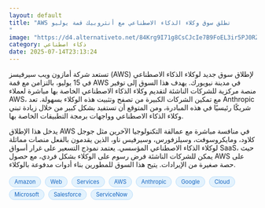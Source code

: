 ```yaml
---
layout: default
title: "AWS تطلق سوق وكلاء الذكاء الاصطناعي مع أنثروبيك قمة يوليو
"
image: "https://d4.alternativeto.net/84Krg9I71g8CsCJcIe7B9FoEL3ir5PJ0RZGLl2KPpS4/rs:fill:1520:760:0/g:ce:0:0/YWJzOi8vZGlzdC9jb250ZW50LzE3NTI1MzY0Mzg5NjcucG5n.png"
category: ذكاء اصطناعي
date: 2025-07-14T23:13:24
---
```


تستعد شركة أمازون ويب سيرفيسز (AWS) لإطلاق سوق جديد لوكلاء الذكاء الاصطناعي في 15 يوليو، بالتزامن مع قمة AWS في مدينة نيويورك. يهدف هذا السوق إلى توفير منصة مركزية للشركات الناشئة لتقديم وكلاء الذكاء الاصطناعي الخاصة بها مباشرة لعملاء AWS، مع تمكين الشركات الكبيرة من تصفح وتثبيت هذه الوكلاء بسهولة. تعد Anthropic شريكًا رئيسيًا في هذه المبادرة، ومن المتوقع أن تستفيد بشكل كبير من خلال زيادة تبني وكلاء الذكاء الاصطناعي وواجهات برمجة التطبيقات الخاصة بها.

يدخل هذا الإطلاق AWS في منافسة مباشرة مع عمالقة التكنولوجيا الآخرين مثل جوجل كلاود، ومايكروسوفت، وسيلزفورس، وسيرفيس ناو، الذين يقدمون بالفعل منصات مماثلة لوكلاء الذكاء الاصطناعي المؤسسي. يعتمد نموذج التسعير على غرار أسواق SaaS، حيث يمكن للشركات الناشئة فرض رسوم على الوكلاء بشكل فردي، مع حصول AWS على حصة صغيرة من الإيرادات. يتيح هذا السوق للمطورين بناء أدوات مدفوعة بالوكلاء.

<div style="margin-top:2px; margin-bottom:2px;"><a href="https://bidjadraft.github.io/?query=Amazon" style="background:#e3f2fd; color:#1565c0; font-size:80%; border-radius:12px; padding:3px 10px; margin:2px 4px 2px 0; display:inline-block; border:1px solid #bbdefb; text-decoration:none;">Amazon</a> <a href="https://bidjadraft.github.io/?query=Web" style="background:#e3f2fd; color:#1565c0; font-size:80%; border-radius:12px; padding:3px 10px; margin:2px 4px 2px 0; display:inline-block; border:1px solid #bbdefb; text-decoration:none;">Web</a> <a href="https://bidjadraft.github.io/?query=Services" style="background:#e3f2fd; color:#1565c0; font-size:80%; border-radius:12px; padding:3px 10px; margin:2px 4px 2px 0; display:inline-block; border:1px solid #bbdefb; text-decoration:none;">Services</a> <a href="https://bidjadraft.github.io/?query=AWS" style="background:#e3f2fd; color:#1565c0; font-size:80%; border-radius:12px; padding:3px 10px; margin:2px 4px 2px 0; display:inline-block; border:1px solid #bbdefb; text-decoration:none;">AWS</a> <a href="https://bidjadraft.github.io/?query=Anthropic" style="background:#e3f2fd; color:#1565c0; font-size:80%; border-radius:12px; padding:3px 10px; margin:2px 4px 2px 0; display:inline-block; border:1px solid #bbdefb; text-decoration:none;">Anthropic</a> <a href="https://bidjadraft.github.io/?query=Google" style="background:#e3f2fd; color:#1565c0; font-size:80%; border-radius:12px; padding:3px 10px; margin:2px 4px 2px 0; display:inline-block; border:1px solid #bbdefb; text-decoration:none;">Google</a> <a href="https://bidjadraft.github.io/?query=Cloud" style="background:#e3f2fd; color:#1565c0; font-size:80%; border-radius:12px; padding:3px 10px; margin:2px 4px 2px 0; display:inline-block; border:1px solid #bbdefb; text-decoration:none;">Cloud</a> <a href="https://bidjadraft.github.io/?query=Microsoft" style="background:#e3f2fd; color:#1565c0; font-size:80%; border-radius:12px; padding:3px 10px; margin:2px 4px 2px 0; display:inline-block; border:1px solid #bbdefb; text-decoration:none;">Microsoft</a> <a href="https://bidjadraft.github.io/?query=Salesforce" style="background:#e3f2fd; color:#1565c0; font-size:80%; border-radius:12px; padding:3px 10px; margin:2px 4px 2px 0; display:inline-block; border:1px solid #bbdefb; text-decoration:none;">Salesforce</a> <a href="https://bidjadraft.github.io/?query=ServiceNow" style="background:#e3f2fd; color:#1565c0; font-size:80%; border-radius:12px; padding:3px 10px; margin:2px 4px 2px 0; display:inline-block; border:1px solid #bbdefb; text-decoration:none;">ServiceNow</a></div><br><br>
